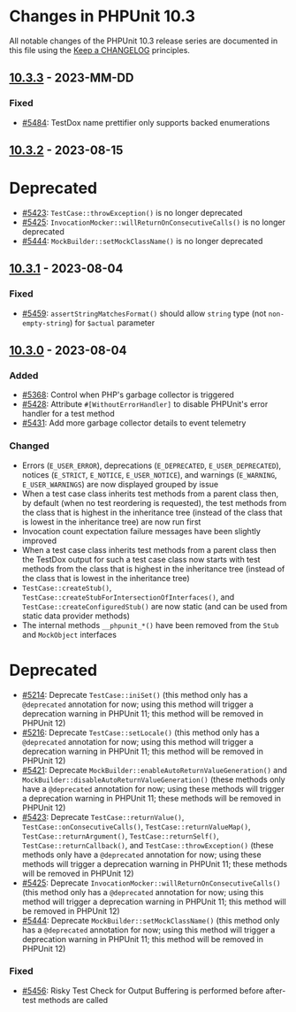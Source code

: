 # Changes in PHPUnit 10.3

All notable changes of the PHPUnit 10.3 release series are documented in this file using the [Keep a CHANGELOG](https://keepachangelog.com/) principles.

## [10.3.3] - 2023-MM-DD

### Fixed

* [#5484](https://github.com/sebastianbergmann/phpunit/issues/5484): TestDox name prettifier only supports backed enumerations

## [10.3.2] - 2023-08-15

# Deprecated

* [#5423](https://github.com/sebastianbergmann/phpunit/issues/5423): `TestCase::throwException()` is no longer deprecated
* [#5425](https://github.com/sebastianbergmann/phpunit/issues/5425): `InvocationMocker::willReturnOnConsecutiveCalls()` is no longer deprecated
* [#5444](https://github.com/sebastianbergmann/phpunit/issues/5444): `MockBuilder::setMockClassName()` is no longer deprecated

## [10.3.1] - 2023-08-04

### Fixed

* [#5459](https://github.com/sebastianbergmann/phpunit/issues/5459): `assertStringMatchesFormat()` should allow `string` type (not `non-empty-string`) for `$actual` parameter

## [10.3.0] - 2023-08-04

### Added

* [#5368](https://github.com/sebastianbergmann/phpunit/pull/5368): Control when PHP's garbage collector is triggered
* [#5428](https://github.com/sebastianbergmann/phpunit/issues/5428): Attribute `#[WithoutErrorHandler]` to disable PHPUnit's error handler for a test method
* [#5431](https://github.com/sebastianbergmann/phpunit/pull/5431): Add more garbage collector details to event telemetry

### Changed

* Errors (`E_USER_ERROR`), deprecations (`E_DEPRECATED`, `E_USER_DEPRECATED`), notices (`E_STRICT`, `E_NOTICE`, `E_USER_NOTICE`), and warnings (`E_WARNING`, `E_USER_WARNINGS`) are now displayed grouped by issue
* When a test case class inherits test methods from a parent class then, by default (when no test reordering is requested), the test methods from the class that is highest in the inheritance tree (instead of the class that is lowest in the inheritance tree) are now run first
* Invocation count expectation failure messages have been slightly improved
* When a test case class inherits test methods from a parent class then the TestDox output for such a test case class now starts with test methods from the class that is highest in the inheritance tree (instead of the class that is lowest in the inheritance tree)
* `TestCase::createStub()`, `TestCase::createStubForIntersectionOfInterfaces()`, and `TestCase::createConfiguredStub()` are now static (and can be used from static data provider methods)
* The internal methods `__phpunit_*()` have been removed from the `Stub` and `MockObject` interfaces

# Deprecated

* [#5214](https://github.com/sebastianbergmann/phpunit/issues/5214): Deprecate `TestCase::iniSet()` (this method only has a `@deprecated` annotation for now; using this method will trigger a deprecation warning in PHPUnit 11; this method will be removed in PHPUnit 12)
* [#5216](https://github.com/sebastianbergmann/phpunit/issues/5216): Deprecate `TestCase::setLocale()` (this method only has a `@deprecated` annotation for now; using this method will trigger a deprecation warning in PHPUnit 11; this method will be removed in PHPUnit 12)
* [#5421](https://github.com/sebastianbergmann/phpunit/issues/5421): Deprecate `MockBuilder::enableAutoReturnValueGeneration()` and `MockBuilder::disableAutoReturnValueGeneration()` (these methods only have a `@deprecated` annotation for now; using these methods will trigger a deprecation warning in PHPUnit 11; these methods will be removed in PHPUnit 12)
* [#5423](https://github.com/sebastianbergmann/phpunit/issues/5423): Deprecate `TestCase::returnValue()`, `TestCase::onConsecutiveCalls()`, `TestCase::returnValueMap()`, `TestCase::returnArgument()`, `TestCase::returnSelf()`, `TestCase::returnCallback()`, and `TestCase::throwException()` (these methods only have a `@deprecated` annotation for now; using these methods will trigger a deprecation warning in PHPUnit 11; these methods will be removed in PHPUnit 12)
* [#5425](https://github.com/sebastianbergmann/phpunit/issues/5425): Deprecate `InvocationMocker::willReturnOnConsecutiveCalls()` (this method only has a `@deprecated` annotation for now; using this method will trigger a deprecation warning in PHPUnit 11; this method will be removed in PHPUnit 12)
* [#5444](https://github.com/sebastianbergmann/phpunit/issues/5444): Deprecate `MockBuilder::setMockClassName()` (this method only has a `@deprecated` annotation for now; using this method will trigger a deprecation warning in PHPUnit 11; this method will be removed in PHPUnit 12)

### Fixed

* [#5456](https://github.com/sebastianbergmann/phpunit/issues/5456): Risky Test Check for Output Buffering is performed before after-test methods are called

[10.3.3]: https://github.com/sebastianbergmann/phpunit/compare/10.3.2...10.3
[10.3.2]: https://github.com/sebastianbergmann/phpunit/compare/10.3.1...10.3.2
[10.3.1]: https://github.com/sebastianbergmann/phpunit/compare/10.3.0...10.3.1
[10.3.0]: https://github.com/sebastianbergmann/phpunit/compare/10.2.7...10.3.0
